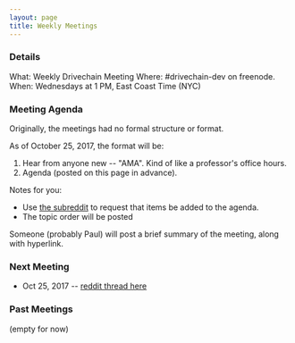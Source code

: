 ```yaml
---
layout: page
title: Weekly Meetings
---
```



### Details

What: Weekly Drivechain Meeting
Where: #drivechain-dev on freenode.
When: Wednesdays at 1 PM, East Coast Time (NYC)

### Meeting Agenda

Originally, the meetings had no formal structure or format.

As of October 25, 2017, the format will be:

1. Hear from anyone new -- "AMA". Kind of like a professor's office hours.
2. Agenda (posted on this page in advance).

Notes for you:

* Use [the subreddit](https://www.reddit.com/r/Drivechains/) to request that items be added to the agenda.
* The topic order will be posted 

Someone (probably Paul) will post a brief summary of the meeting, along with hyperlink.

### Next Meeting

* Oct 25, 2017 -- [reddit thread here](https://www.reddit.com/r/Drivechains/comments/777pov/drivechaindev_oct_25_2017/)


### Past Meetings

(empty for now)
